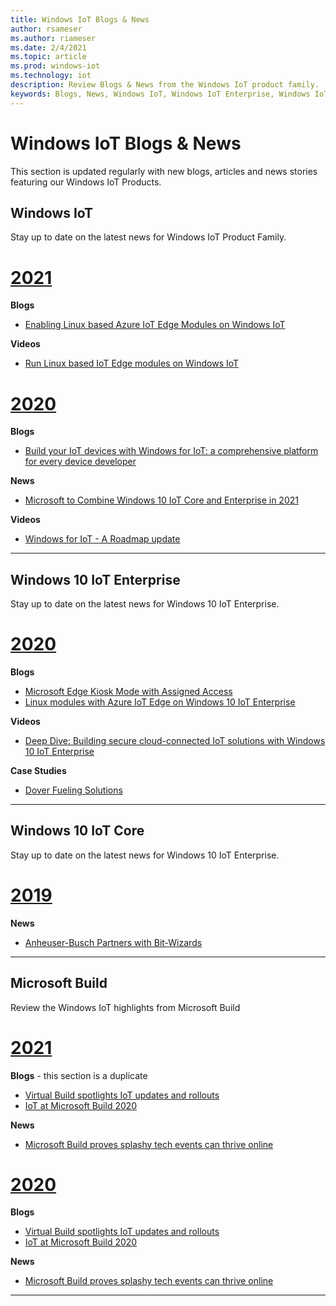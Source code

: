 ```yaml
---
title: Windows IoT Blogs & News
author: rsameser
ms.author: riameser
ms.date: 2/4/2021
ms.topic: article
ms.prod: windows-iot
ms.technology: iot
description: Review Blogs & News from the Windows IoT product family.
keywords: Blogs, News, Windows IoT, Windows IoT Enterprise, Windows IoT Core, Build
---
```


# Windows IoT Blogs & News
This section is updated regularly with new blogs, articles and news stories featuring our Windows IoT Products.

## Windows IoT
Stay up to date on the latest news for Windows IoT Product Family.

# [2021](#tab/2021)

**Blogs**
* [Enabling Linux based Azure IoT Edge Modules on Windows IoT](https://techcommunity.microsoft.com/t5/internet-of-things/enabling-linux-based-azure-iot-edge-modules-on-windows-iot/ba-p/2075882)

**Videos**
* [Run Linux based IoT Edge modules on Windows IoT](https://channel9.msdn.com/Shows/Internet-of-Things-Show/Run-Linux-based-IoT-Edge-modules-on-Windows-IoT)

# [2020](#tab/2020)

**Blogs**
* [Build your IoT devices with Windows for IoT: a comprehensive platform for every device developer](https://blogs.windows.com/windowsdeveloper/2020/05/26/build-your-iot-devices-with-windows-for-iot-a-comprehensive-platform-for-every-device-developer/)

**News**
* [Microsoft to Combine Windows 10 IoT Core and Enterprise in 2021](https://www.zdnet.com/article/microsoft-to-combine-windows-10-iot-core-and-iot-enterprise-in-2021/)

**Videos**
* [Windows for IoT - A Roadmap update](https://www.youtube.com/watch?v=yW6TjINVjQ0&feature=emb_title)

---

## Windows 10 IoT Enterprise
Stay up to date on the latest news for Windows 10 IoT Enterprise.

# [2020](#tab/2020/ent)

**Blogs**
* [Microsoft Edge Kiosk Mode with Assigned Access](https://blogs.windows.com/windowsexperience/2020/09/22/whats-new-in-web-experiences-ignite-2020-need-to-secure-your-remote-workers-choose-microsoft-edge-as-your-browser-for-business/)
* [Linux modules with Azure IoT Edge on Windows 10 IoT Enterprise](https://techcommunity.microsoft.com/t5/internet-of-things/linux-modules-with-azure-iot-edge-on-windows-10-iot-enterprise/ba-p/1407066)

**Videos**
* [Deep Dive: Building secure cloud-connected IoT solutions with Windows 10 IoT Enterprise](https://www.youtube.com/watch?v=4na4RpxlnIw)

**Case Studies**
* [Dover Fueling Solutions](https://customers.microsoft.com/story/775087-microsoft-country-corner-dover-fueling-solutions-oil-and-gas-azure)

---

## Windows 10 IoT Core
Stay up to date on the latest news for Windows 10 IoT Enterprise.

# [2019](#tab/2020/core)

**News**
* [Anheuser-Busch Partners with Bit-Wizards](https://www.prweb.com/releases/anheuser_busch_partners_with_bit_wizards/prweb16769093.htm)
---

## Microsoft Build
Review the Windows IoT highlights from Microsoft Build

# [2021](#tab/2021/build)

**Blogs** - this section is a duplicate
* [Virtual Build spotlights IoT updates and rollouts](https://azure.microsoft.com/blog/virtual-build-spotlights-iot-updates-and-rollouts/)
* [IoT at Microsoft Build 2020](https://techcommunity.microsoft.com/t5/internet-of-things/iot-at-microsoft-build-2020/ba-p/1387770)

**News**
* [Microsoft Build proves splashy tech events can thrive online](https://www.cnn.com/2020/05/21/tech/microsoft-build-event-2020/index.html)

# [2020](#tab/2020/build)

**Blogs**
* [Virtual Build spotlights IoT updates and rollouts](https://azure.microsoft.com/blog/virtual-build-spotlights-iot-updates-and-rollouts/)
* [IoT at Microsoft Build 2020](https://techcommunity.microsoft.com/t5/internet-of-things/iot-at-microsoft-build-2020/ba-p/1387770)

**News**
* [Microsoft Build proves splashy tech events can thrive online](https://www.cnn.com/2020/05/21/tech/microsoft-build-event-2020/index.html)

---

